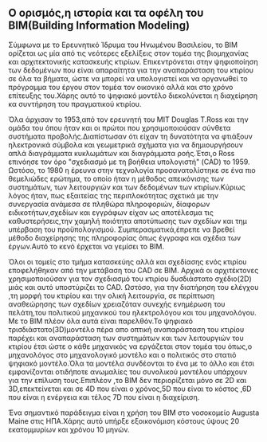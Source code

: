## Ο ορισμός,η ιστορία και τα οφέλη του ΒΙΜ(Building Information Modeling)

Σύμφωνα με το Ερευνητικό Ίδρυμα του Ηνωμένου Βασιλείου,
το ΒΙΜ ορίζεται ως μία από τις νεότερες εξελίξεις στον τομέα της βιομηχανίας και αρχιτεκτονικής κατασκευής κτιρίων.
Επικεντρόνεται στην ψηφιοποίηση των δεδομένων που είναι απαραίτητα για την αναπαράσταση του κτιρίου σε όλα τα βήματα,
ώστε να μπορεί να υπολογιστεί και να οργανωθεί το πρόγραμμα του έργου στον τομέα τον οικονικό αλλά και στο χρόνο επίτευξης του.Χάρης αυτό το ψηφιακό μοντέλο διεκολύνεται η διαχείρηση κα συντήρηση του πραγματικού κτιρίου.

Όλα άρχισαν το 1953,από τον ερευνητή του MIT Douglas T.Ross και την ομάδα του όπου ήταν και οι πρώτοι που
χρησιμοποιούσαν σύνθετα συστήματα προβολής.Διαπίστωσαν ότι είχαν τη δυνατότητα να φτιάξουν ηλεκτρονικά σύμβολα και γεωμετρικά σχήματα
για να δημιουργήσουν απλά διαγράμματα κυκλωμάτων και διαγράμματα ροής.Έτσι,ο Ross επινόησε τον όρο "σχεδιασμό με τη βοήθεια υπολογιστή" (CAD) το 1959.
Ωστόσο, το 1980 η έρευνα στην τεχνολογία προσανατολίστηκε σε ένα πιο θεμελιώδες ερώτημα, το οποίο ήταν η μέθοδος απεικόνισης των συστημάτων,
των λειτουργιών και των δεδομένων των κτιρίων.Κύριως λόγος ήταν, πως εξαιτείας της περιπλοκότητας σχετικά με την συνεργασία ανάμεσα σε πληθώρα πληροφοριών,
δίαφορων ειδικοτήτων,σχεδίων και εγγράφων είχαν ως αποτέλεσμα τις καθυστερήσεις,την χαμηλή ποιότητα αποτύπωσης των σχεδίων και τημ υπέρβαση του προϋπολογισμού.
Συμπερασματικά,έπρεπε να βρεθεί μέθοδο διαχείρησης της πληροφορίας όπως έγγραφα και σχέδια των έργων.Αυτό το κενό έρχεται να γεμίσει το BIM.
 
Όλοι οι τομείς στο τμήμα κατασκεύης αλλά και σχεδίασης ενός κτιρίου εποφελήθηκαν από την μετάβαση του CAD σε BIM.
Αρχικά οι αρχιτέκτονες χρησιμοποιούσαν για τον σχεδιασμό του κτιρίου δυσδιάστατο σχέδιο(2D) μιάς και αυτό υποστύριζει το CAD.
Ωστόσο, για την διατήρηση του ελέγχου ,τη μορφή του κτιρίου και την ολική λειτουργία, σε περίπτωση αναθεώρησης των σχεδίων 
χρειαζόταν συνεχής ενημέρωση του πελάτη,του πολιτικού μηχανικού του ηλεκτρολόγου και του μηχανολόγου.
Με το ΒΙΜ πλέον όλα αυτά είναι παρελθόν.Το ψηφιακό τρισδιάστατο(3D)μοντέλο πέρα απο οπτική αναπαράσταση του κτιρίου παρέχει και
αναπαράσταση των συστημάτων και των λειτουργιών του κτιρίου έτσι ώστε ο κάθε μηχανικός να εργάζεται στον τομέα του όπως,ο μηχανολόγος στο μηχανολογικό μοντέλο
και ο πολιτικός  στο στατιό ψηφιακό μοντέλο.Όλα τα μοντέλα συνδέονται το ένα με το άλλο και έτσι εμφανίζονται οτιδήποτε ανωμαλίες του συνολικού μοντέλου υπάρχουν
για την επίλυση τους.Επιπλέον ,το ΒΙΜ δεν περιορίζεται μόνο σε 2D και 3D,επεκτείνεται και σε 4D που είναι ο χρόνος,5D που είναι το κόστος ,6D που είναι η ενέργεια και τέλος 7D που είναι η διαχείριση.

Ένα σημαντικό παράδειγμα είναι η χρήση του ΒΙΜ στο νοσοκομείο Augusta Maine στις ΗΠΑ.Χάρης αυτό υπήρξε εξοικονόμιση κόστους ύψους 20 εκατομμυρίων και χρόνου 10 μηνών.




